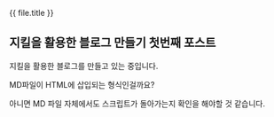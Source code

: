 {{ file.title }}

## 지킬을 활용한 블로그 만들기 첫번째 포스트

지킬을 활용한 블로그를 만들고 있는 중입니다.

MD파일이 HTML에 삽입되는 형식인걸까요?

아니면 MD 파일 자체에서도 스크립트가 돌아가는지 확인을 해야할 것 같습니다.